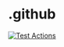 # .github


[![Test Actions](https://github.com/elk-audio/.github/actions/workflows/test-actions.yaml/badge.svg)](https://github.com/elk-audio/.github/actions/workflows/test-actions.yaml)

